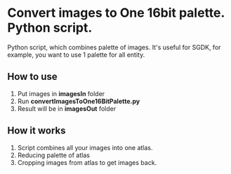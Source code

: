 # Convert images to One 16bit palette. Python script.
Python script, which combines palette of images. It's useful for SGDK, for example, you want to use 1 palette for all entity.

## How to use

1. Put images in **imagesIn** folder
2. Run **convertImagesToOne16BitPalette.py**
3. Result will be in **imagesOut** folder

## How it works

1. Script combines all your images into one atlas.
2. Reducing palette of atlas
3. Cropping images from atlas to get images back.
